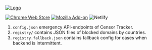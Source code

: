 [![Logo](https://raw.githubusercontent.com/roskomsvoboda/censortracker/main/.github/media/promo-logo.png)](https://github.com/roskomsvoboda/censortracker)

[![Chrome Web Store](https://img.shields.io/chrome-web-store/v/gaidoampbkcknofoejhnhbhbhhifgdop)](https://chrome.google.com/webstore/detail/censor-tracker/gaidoampbkcknofoejhnhbhbhhifgdop)
[![Mozilla Add-on](https://img.shields.io/amo/v/censor-tracker)](https://addons.mozilla.org/ru/firefox/addon/censor-tracker/)
![Netlify](https://img.shields.io/netlify/1137e5c4-6b68-42a3-ab0b-804b92c482b8)

1. `config.json` emergency API-endpoints of Censor Tracker.
2. `registry/` contains JSON files of blocked domains by countries.
3. `registry.fallback.json` contains fallback config for cases when backend is intermittent.
